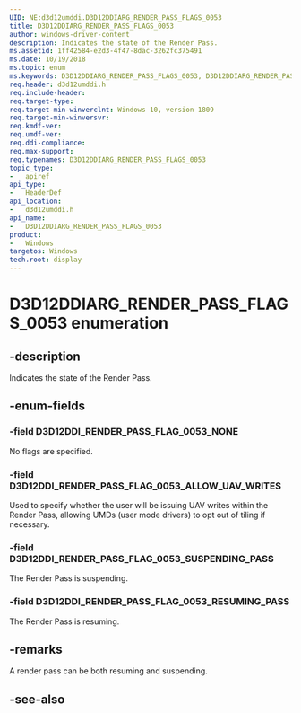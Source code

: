 ```yaml
---
UID: NE:d3d12umddi.D3D12DDIARG_RENDER_PASS_FLAGS_0053
title: D3D12DDIARG_RENDER_PASS_FLAGS_0053
author: windows-driver-content
description: Indicates the state of the Render Pass.
ms.assetid: 1ff42584-e2d3-4f47-8dac-3262fc375491
ms.date: 10/19/2018
ms.topic: enum
ms.keywords: D3D12DDIARG_RENDER_PASS_FLAGS_0053, D3D12DDIARG_RENDER_PASS_FLAGS_0053, 
req.header: d3d12umddi.h
req.include-header:
req.target-type:
req.target-min-winverclnt: Windows 10, version 1809
req.target-min-winversvr:
req.kmdf-ver:
req.umdf-ver:
req.ddi-compliance:
req.max-support:
req.typenames: D3D12DDIARG_RENDER_PASS_FLAGS_0053
topic_type: 
-	apiref
api_type: 
-	HeaderDef
api_location: 
-	d3d12umddi.h
api_name: 
-	D3D12DDIARG_RENDER_PASS_FLAGS_0053
product:
-	Windows
targetos: Windows
tech.root: display
---
```


# D3D12DDIARG_RENDER_PASS_FLAGS_0053 enumeration

## -description

Indicates the state of the Render Pass.

## -enum-fields

### -field D3D12DDI_RENDER_PASS_FLAG_0053_NONE

No flags are specified.

### -field D3D12DDI_RENDER_PASS_FLAG_0053_ALLOW_UAV_WRITES

Used to specify whether the user will be issuing UAV writes within the Render Pass, allowing UMDs (user mode drivers) to opt out of tiling if necessary.

### -field D3D12DDI_RENDER_PASS_FLAG_0053_SUSPENDING_PASS

The Render Pass is suspending.

### -field D3D12DDI_RENDER_PASS_FLAG_0053_RESUMING_PASS 

The Render Pass is resuming.

## -remarks

A render pass can be both resuming and suspending. 

## -see-also
